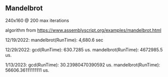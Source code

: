 ## Mandelbrot

240x160 @ 200 max iterations

algorithm from https://www.assemblyscript.org/examples/mandelbrot.html

12/19/2022: 
mandelbrot(RunTime): 4,680.6 sec

12/29/2022:
gcd(RunTime): 630.7285 us.
mandelbrot(RunTime): 4672985.5 us.

1/13/2023:
gcd(RunTime): 30.23980470390592 us.
mandelbrot(RunTime): 56606.36111111111 us.
